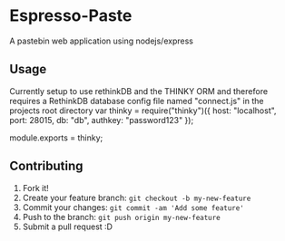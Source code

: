 # Espresso-Paste

A pastebin web application using nodejs/express


## Usage
Currently setup to use rethinkDB and the THINKY ORM  and therefore
requires a RethinkDB database config file named "connect.js" in the projects root directory
<snippet>
<content>
var thinky = require("thinky")({
    host: "localhost",
    port: 28015,
    db: "db",
    authkey: "password123"
});

module.exports = thinky;
</content>
</snippet>

## Contributing

1. Fork it!
2. Create your feature branch: `git checkout -b my-new-feature`
3. Commit your changes: `git commit -am 'Add some feature'`
4. Push to the branch: `git push origin my-new-feature`
5. Submit a pull request :D


